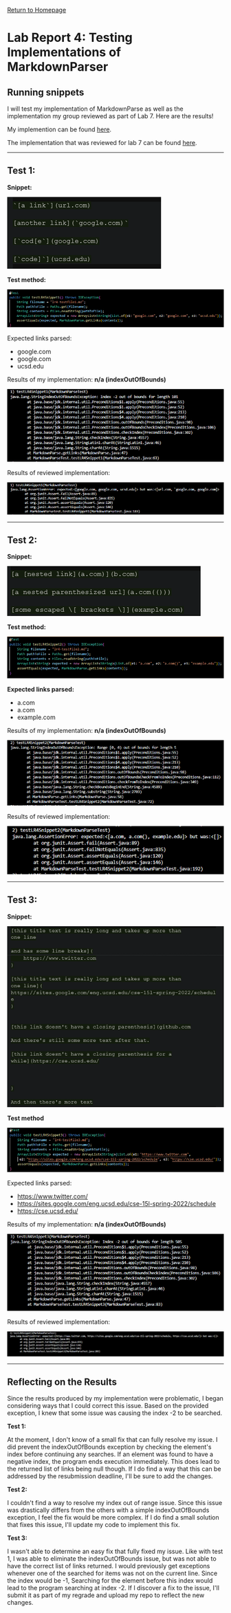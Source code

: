 [Return to Homepage](https://Conrado-M-UCSD.github.io/CSE15L-Lab-Reports/index.html)
# Lab Report 4: Testing Implementations of MarkdownParser

## Running snippets

I will test my implementation of MarkdownParse as well as the implementation my group reviewed as part of Lab 7. Here are the results! 

My implemention can be found [here](https://github.com/Conrado-M-UCSD/markdown-parser).

The implementation that was reviewed for lab 7 can be found [here](https://github.com/anhthony/markdown-parser).

___

## Test 1: 

**Snippet:**

![image](imgs/lr4/snippet-1.png)

**Test method:**

![image](imgs/lr4/test-method1.png)

Expected links parsed: 

* google.com
* google.com
* ucsd.edu

Results of my implementation: __n/a (indexOutOfBounds)__

![image](imgs/lr4/my-test1-results.png)

Results of reviewed implementation: 

![image](imgs/lr4/reviewed-test1.png)

___

## Test 2: 

**Snippet:**

![image](imgs/lr4/snippet-2.png)

**Test method:**

![image](imgs/lr4/test-method2.png)

**Expected links parsed:**

* a.com 
* a.com
* example.com

Results of my implementation: __n/a (indexOutOfBounds)__

![image](imgs/lr4/my-test2-results.png)

Results of reviewed implementation:  

![image](imgs/lr4/reviewed-test2.png)

___

## Test 3: 

**Snippet:**

![image](imgs/lr4/snippet-3.png)

**Test method**

![image](imgs/lr4/test-method3.png)

Expected links parsed: 

* https://www.twitter.com/
* https://sites.google.com/eng.ucsd.edu/cse-15l-spring-2022/schedule
* https://cse.ucsd.edu/

Results of my implementation: __n/a (indexOutOfBounds)__

![image](imgs/lr4/my-test3-results.png)

Results of reviewed implementation: 

![image](imgs/lr4/reviewed-test3.png)

___


## Reflecting on the Results

Since the results produced by my implementation were problematic, I began considering ways that I could correct this issue. Based on the provided exception, I knew that some issue was causing the index -2 to be searched.

__Test 1:__

At the moment, I don't know of a small fix that can fully resolve my issue. I did prevent the indexOutOfBounds exception by checking the element's index before continuing any searches. If an element was found to have a negative index, the program ends execution immediately. This does lead to the returned list of links being null though. If I do find a way that this can be addressed by the resubmission deadline, I'll be sure to add the changes. 

__Test 2:__

I couldn't find a way to resolve my index out of range issue. Since this issue was drastically differs from the others with a simple indexOutOfBounds exception, I feel the fix would be more complex. If I do find a small solution that fixes this issue, I'll update my code to implement this fix. 

__Test 3:__ 

I wasn't able to determine an easy fix that fully fixed my issue. Like with test 1, I was able to eliminate the indexOutOfBounds issue, but was not able to have the correct list of links returned. I would previously get exceptions whenever one of the searched for items was not on the current line. Since the index would be -1, Searching for the element before this index would lead to the program searching at index -2. If I discover a fix to the issue, I'll submit it as part of my regrade and upload my repo to reflect the new changes. 
